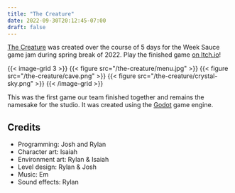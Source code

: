 ```yaml
---
title: "The Creature"
date: 2022-09-30T20:12:45-07:00
draft: false
---
```


[The Creature](/games/the-creature) was created over the course of 5 days for the Week Sauce game jam during spring break of 2022. Play the finished game [on Itch.io](https://creature-games.itch.io/the-creature)!

{{< image-grid 3 >}}
{{< figure src="/the-creature/menu.jpg" >}}
{{< figure src="/the-creature/cave.png" >}}
{{< figure src="/the-creature/crystal-sky.png" >}}
{{< /image-grid >}}

<!--more-->

This was the first game our team finished together and remains the namesake for the studio. It was created using the [Godot](https://godotengine.org/) game engine.

## Credits

- Programming: Josh and Rylan
- Character art: Isaiah
- Environment art: Rylan & Isaiah
- Level design: Rylan & Josh
- Music: Em
- Sound effects: Rylan